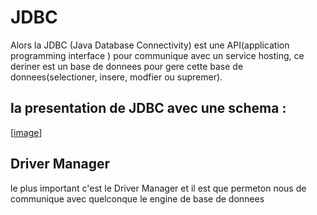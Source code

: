 # JDBC

Alors la JDBC (Java Database Connectivity) est une API(application programming interface ) pour communique avec un service hosting, ce deriner est un base de donnees pour gere cette base de donnees(selectioner, insere, modfier ou supremer).

## la presentation de JDBC avec une schema :

[[image](./img/draw/JDBC.jpg)]

## Driver Manager

le plus important c'est le Driver Manager et il est que permeton nous de communique avec quelconque le engine de base de donnees 